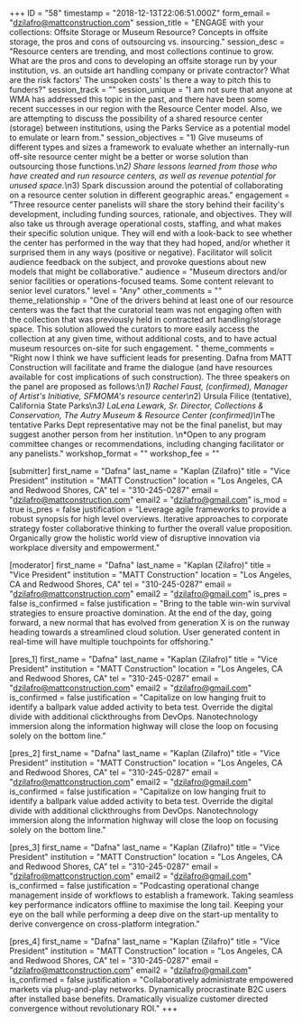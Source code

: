 +++
ID = "58"
timestamp = "2018-12-13T22:06:51.000Z"
form_email = "dzilafro@mattconstruction.com"
session_title = "ENGAGE with your collections:  Offsite Storage or Museum Resource?  Concepts in offsite storage, the pros and cons of outsourcing vs. insourcing."
session_desc = "Resource centers are trending, and most collections continue to grow.  What are the pros and cons to developing an offsite storage run by your institution, vs. an outside art handling company or private contractor?  What are the risk factors' The unspoken costs'  Is there a way to pitch this to funders?"
session_track = ""
session_unique = "I am not sure that anyone at WMA has addressed this topic in the past, and there have been some recent successes in our region with the Resource Center model.  Also, we are attempting to discuss the possibility of a shared resource center (storage) between institutions, using the Parks Service as a potential model to emulate or learn from."
session_objectives = "1) Give museums of different types and sizes a framework to evaluate whether an internally-run off-site resource center might be a better or worse solution than outsourcing those functions.\n*2) Share lessons learned from those who have created and run resource centers, as well as revenue potential for unused space.\n*3) Spark discussion around the potential of collaborating on a resource center solution in different geographic areas."
engagement = "Three resource center panelists will share the story behind their facility's development, including funding sources, rationale, and objectives.  They will also take us through average operational costs, staffing, and what makes their specific solution unique.  They will end with a look-back to see whether the center has performed in the way that they had hoped, and/or whether it surprised them in any ways (positive or negative).  Facilitator will solicit audience feedback on the subject, and provoke questions about new models that might be collaborative."
audience = "Museum directors and/or senior facilities or operations-focused teams.  Some content relevant to senior level curators."
level = "Any"
other_comments = ""
theme_relationship = "One of the drivers behind at least one of our resource centers was the fact that the curatorial team was not engaging often with the collection that was previously held in contracted art handling/storage space.  This solution allowed the curators to more easily access the collection at any given time, without additional costs, and to have actual museum resources on-site for such engagement.  "
theme_comments = "Right now I think we have sufficient leads for presenting.  Dafna from MATT Construction will facilitate and frame the dialogue (and have resources available for cost implications of such construction).  The three speakers on the panel are proposed as follows:\n*1) Rachel Faust, (confirmed), Manager of Artist's Initiative, SFMOMA's resource center\n*2) Ursula Filice (tentative), California State Parks\n*3) LaLena Lewark, Sr. Director, Collections & Conservation, The Autry Museum & Resource Center  (confirmed)\n*The tentative Parks Dept representative may not be the final panelist, but may suggest another person from her institution. \n*Open to any program committee changes or recommendations, including changing facilitator or any panelists."
workshop_format = ""
workshop_fee = ""

[submitter]
first_name = "Dafna"
last_name = "Kaplan (Zilafro)"
title = "Vice President"
institution = "MATT Construction"
location = "Los Angeles, CA and Redwood Shores, CA"
tel = "310-245-0287"
email = "dzilafro@mattconstruction.com"
email2 = "dzilafro@gmail.com"
is_mod = true
is_pres = false
justification = "Leverage agile frameworks to provide a robust synopsis for high level overviews. Iterative approaches to corporate strategy foster collaborative thinking to further the overall value proposition. Organically grow the holistic world view of disruptive innovation via workplace diversity and empowerment."

[moderator]
first_name = "Dafna"
last_name = "Kaplan (Zilafro)"
title = "Vice President"
institution = "MATT Construction"
location = "Los Angeles, CA and Redwood Shores, CA"
tel = "310-245-0287"
email = "dzilafro@mattconstruction.com"
email2 = "dzilafro@gmail.com"
is_pres = false
is_confirmed = false
justification = "Bring to the table win-win survival strategies to ensure proactive domination. At the end of the day, going forward, a new normal that has evolved from generation X is on the runway heading towards a streamlined cloud solution. User generated content in real-time will have multiple touchpoints for offshoring."

[pres_1]
first_name = "Dafna"
last_name = "Kaplan (Zilafro)"
title = "Vice President"
institution = "MATT Construction"
location = "Los Angeles, CA and Redwood Shores, CA"
tel = "310-245-0287"
email = "dzilafro@mattconstruction.com"
email2 = "dzilafro@gmail.com"
is_confirmed = false
justification = "Capitalize on low hanging fruit to identify a ballpark value added activity to beta test. Override the digital divide with additional clickthroughs from DevOps. Nanotechnology immersion along the information highway will close the loop on focusing solely on the bottom line."

[pres_2]
first_name = "Dafna"
last_name = "Kaplan (Zilafro)"
title = "Vice President"
institution = "MATT Construction"
location = "Los Angeles, CA and Redwood Shores, CA"
tel = "310-245-0287"
email = "dzilafro@mattconstruction.com"
email2 = "dzilafro@gmail.com"
is_confirmed = false
justification = "Capitalize on low hanging fruit to identify a ballpark value added activity to beta test. Override the digital divide with additional clickthroughs from DevOps. Nanotechnology immersion along the information highway will close the loop on focusing solely on the bottom line."

[pres_3]
first_name = "Dafna"
last_name = "Kaplan (Zilafro)"
title = "Vice President"
institution = "MATT Construction"
location = "Los Angeles, CA and Redwood Shores, CA"
tel = "310-245-0287"
email = "dzilafro@mattconstruction.com"
email2 = "dzilafro@gmail.com"
is_confirmed = false
justification = "Podcasting operational change management inside of workflows to establish a framework. Taking seamless key performance indicators offline to maximise the long tail. Keeping your eye on the ball while performing a deep dive on the start-up mentality to derive convergence on cross-platform integration."

[pres_4]
first_name = "Dafna"
last_name = "Kaplan (Zilafro)"
title = "Vice President"
institution = "MATT Construction"
location = "Los Angeles, CA and Redwood Shores, CA"
tel = "310-245-0287"
email = "dzilafro@mattconstruction.com"
email2 = "dzilafro@gmail.com"
is_confirmed = false
justification = "Collaboratively administrate empowered markets via plug-and-play networks. Dynamically procrastinate B2C users after installed base benefits. Dramatically visualize customer directed convergence without revolutionary ROI."
+++
